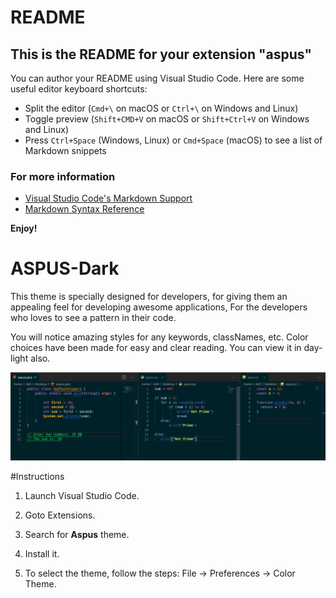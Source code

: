 # README
## This is the README for your extension "aspus"
You can author your README using Visual Studio Code.  Here are some useful editor keyboard shortcuts:

* Split the editor (`Cmd+\` on macOS or `Ctrl+\` on Windows and Linux)
* Toggle preview (`Shift+CMD+V` on macOS or `Shift+Ctrl+V` on Windows and Linux)
* Press `Ctrl+Space` (Windows, Linux) or `Cmd+Space` (macOS) to see a list of Markdown snippets

### For more information
* [Visual Studio Code's Markdown Support](http://code.visualstudio.com/docs/languages/markdown)
* [Markdown Syntax Reference](https://help.github.com/articles/markdown-basics/)

**Enjoy!**

# ASPUS-Dark
This theme is specially designed for developers, for giving them an appealing feel for developing awesome applications, For the developers who loves to see a pattern in their code.

You will notice amazing styles for any keywords, classNames, etc. Color choices have been made for easy and clear reading. You can view it in day-light also. 

![screenshot](https://github.com/pranjals149/Aspus/blob/master/aspus.png)


#Instructions
1. Launch Visual Studio Code.

2. Goto Extensions.

3. Search for **Aspus** theme.

4. Install it.

5. To select the theme, follow the steps: File -> Preferences -> Color Theme.
